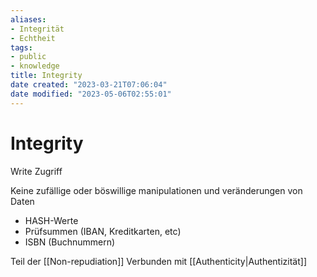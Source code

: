 ```yaml
---
aliases: 
- Integrität
- Echtheit
tags:   
- public
- knowledge
title: Integrity
date created: "2023-03-21T07:06:04"
date modified: "2023-05-06T02:55:01"
---
```


# Integrity
Write Zugriff

Keine zufällige oder böswillige manipulationen und veränderungen von Daten
- HASH-Werte
- Prüfsummen (IBAN, Kreditkarten, etc)
- ISBN (Buchnummern)

Teil der [[Non-repudiation]]
Verbunden mit [[Authenticity|Authentizität]]
